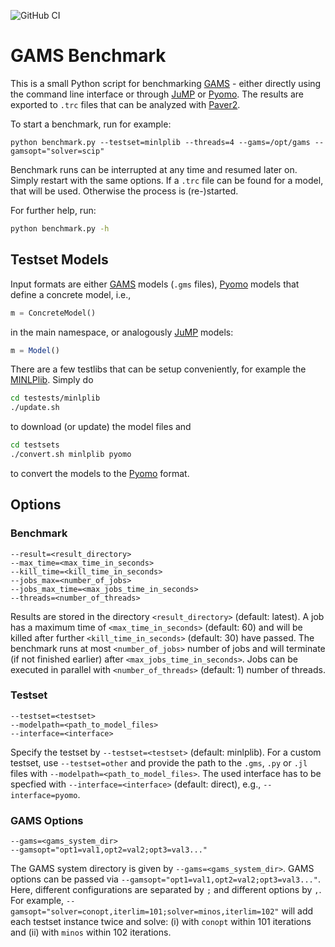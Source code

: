 ![GitHub CI](https://github.com/renkekuhlmann/gams-benchmark/workflows/GitHub%20CI/badge.svg)

# GAMS Benchmark

This is a small Python script for benchmarking [GAMS] -
either directly using the command line interface or through [JuMP] or [Pyomo].
The results are exported to `.trc` files that can be analyzed with [Paver2].

To start a benchmark, run for example:
```
python benchmark.py --testset=minlplib --threads=4 --gams=/opt/gams --gamsopt="solver=scip"
```

Benchmark runs can be interrupted at any time and resumed later on. Simply restart
with the same options. If a `.trc` file can be found for a model, that will be used.
Otherwise the process is (re-)started.

For further help, run:
```bash
python benchmark.py -h
```

## Testset Models

Input formats are either [GAMS] models (`.gms` files), [Pyomo] models that define
a concrete model, i.e.,
```python
m = ConcreteModel()
```
in the main namespace, or analogously [JuMP] models:
```julia
m = Model()
```

There are a few testlibs that can be setup conveniently, for example the
[MINLPlib]. Simply do
```bash
cd testests/minlplib
./update.sh
```
to download (or update) the model files and
```bash
cd testsets
./convert.sh minlplib pyomo
```
to convert the models to the [Pyomo] format.


## Options

### Benchmark

```
--result=<result_directory>
--max_time=<max_time_in_seconds>
--kill_time=<kill_time_in_seconds>
--jobs_max=<number_of_jobs>
--jobs_max_time=<max_jobs_time_in_seconds>
--threads=<number_of_threads>
```
Results are stored in the directory `<result_directory>` (default: latest). A
job has a maximum time of `<max_time_in_seconds>` (default: 60) and will be
killed after further `<kill_time_in_seconds>` (default: 30) have passed. The
benchmark runs at most `<number_of_jobs>` number of jobs and will terminate (if
not finished earlier) after `<max_jobs_time_in_seconds>`. Jobs can be executed
in parallel with `<number_of_threads>` (default: 1) number of threads.

### Testset

```
--testset=<testset>
--modelpath=<path_to_model_files>
--interface=<interface>
```
Specify the testset by `--testset=<testset>` (default: minlplib). For a custom
testset, use `--testset=other` and provide the path to the `.gms`, `.py` or
`.jl` files with `--modelpath=<path_to_model_files>`. The used interface has to
be specfied with `--interface=<interface>` (default: direct), e.g.,
`--interface=pyomo`.

### GAMS Options

```
--gams=<gams_system_dir>
--gamsopt="opt1=val1,opt2=val2;opt3=val3..."
```
The GAMS system directory is given by `--gams=<gams_system_dir>`. GAMS options
can be passed via `--gamsopt="opt1=val1,opt2=val2;opt3=val3..."`. Here, different
configurations are separated by `;` and different options by `,`. For example,
`--gamsopt="solver=conopt,iterlim=101;solver=minos,iterlim=102"` will add each
testset instance twice and solve: (i) with `conopt` within 101 iterations and (ii)
with `minos` within 102 iterations.


[GAMS]: https://www.gams.com/
[JuMP]: https://github.com/JuliaOpt/JuMP.jl
[Pyomo]: https://github.com/Pyomo/pyomo
[MINLPlib]: http://www.minlplib.org/
[Paver2]: https://github.com/coin-or/Paver

